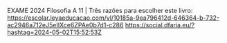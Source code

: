 EXAME 2024 Filosofia A 11 | Três razões para escolher este livro: https://escolar.leyaeducacao.com/vl/10185a-9ea796412d-646364-b-732-ac2946a712eJ5eIIXce6ZPAe0b7d1-c286 https://social.dfaria.eu/?hashtag=2024-05-02T15:52:53Z